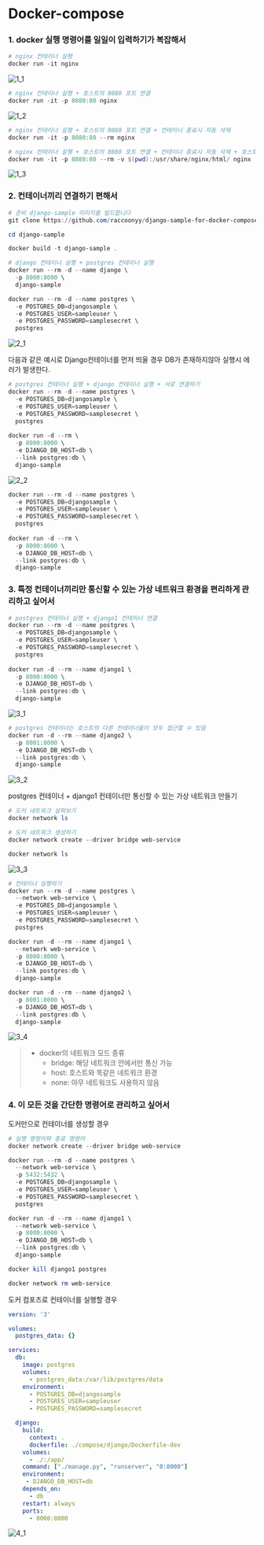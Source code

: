 # Docker-compose



### 1. docker 실행 명령어를 일일이 입력하기가 복잡해서

```powershell
# nginx 컨테이너 실행
docker run -it nginx
```

![1_1](C:\Users\seunghoon.jeong\Desktop\img\1_1.png)



```powershell
# nginx 컨테이너 실행 + 호스트의 8080 포트 연결
docker run -it -p 8080:80 nginx
```

![1_2](C:\Users\seunghoon.jeong\Desktop\img\1_2.png)



```powershell
# nginx 컨테이너 실행 + 호스트의 8080 포트 연결 + 컨테이너 종료시 자동 삭제
docker run -it -p 8080:80 --rm nginx

# nginx 컨테이너 실행 + 호스트의 8080 포트 연결 + 컨테이너 종료시 자동 삭제 + 호스트의 디렉터리를 컨테이너 안에 링크
docker run -it -p 8080:80 --rm -v $(pwd):/usr/share/nginx/html/ nginx
```

![1_3](C:\Users\seunghoon.jeong\Desktop\img\1_3.png)



### 2. 컨테이너끼리 연결하기 편해서

```powershell
# 준비 django-sample 이미지를 빌드합니다
git clone https://github.com/raccoonyy/django-sample-for-docker-compose.git django-sample

cd django-sample

docker build -t django-sample .
```



```powershell
# django 컨테이너 실행 + postgres 컨테이너 실행
docker run --rm -d --name django \
  -p 8000:8000 \
  django-sample

docker run --rm -d --name postgres \
  -e POSTGRES_DB=djangosample \
  -e POSTGRES_USER=sampleuser \
  -e POSTGRES_PASSWORD=samplesecret \
  postgres
```



![2_1](C:\Users\seunghoon.jeong\Desktop\img\2_1.png)

다음과 같은 예시로 Django컨테이너를 먼저 띄울 경우 DB가 존재하지않아 실행시 에러가 발생한다.



```powershell
# postgres 컨테이너 실행 + django 컨테이너 실행 + 서로 연결하기
docker run --rm -d --name postgres \
  -e POSTGRES_DB=djangosample \
  -e POSTGRES_USER=sampleuser \
  -e POSTGRES_PASSWORD=samplesecret \
  postgres
​
docker run -d --rm \
  -p 8000:8000 \
  -e DJANGO_DB_HOST=db \
  --link postgres:db \
  django-sample
```

![2_2](C:\Users\seunghoon.jeong\Desktop\img\2_2.png)



```powershell
docker run --rm -d --name postgres \
  -e POSTGRES_DB=djangosample \
  -e POSTGRES_USER=sampleuser \
  -e POSTGRES_PASSWORD=samplesecret \
  postgres
  
docker run -d --rm \
  -p 8000:8000 \
  -e DJANGO_DB_HOST=db \
  --link postgres:db \
  django-sample
```



### 3. 특정 컨테이너끼리만 통신할 수 있는 가상 네트워크 환경을 편리하게 관리하고 싶어서

```powershell
# postgres 컨테이너 실행 + django1 컨테이너 연결
docker run --rm -d --name postgres \
  -e POSTGRES_DB=djangosample \
  -e POSTGRES_USER=sampleuser \
  -e POSTGRES_PASSWORD=samplesecret \
  postgres
​
docker run -d --rm --name django1 \
  -p 8000:8000 \
  -e DJANGO_DB_HOST=db \
  --link postgres:db \
  django-sample
```

![3_1](C:\Users\seunghoon.jeong\Desktop\img\3_1.png)



```powershell
# postgres 컨테이너는 호스트의 다른 컨테이너들이 모두 접근할 수 있음
docker run -d --rm --name django2 \
  -p 8001:8000 \
  -e DJANGO_DB_HOST=db \
  --link postgres:db \
  django-sample
```

![3_2](C:\Users\seunghoon.jeong\Desktop\img\3_2.png)



postgres 컨테이너 + django1 컨테이너만 통신할 수 있는 가상 네트워크 만들기

```powershell
# 도커 네트워크 살펴보기
docker network ls
```

```powershell
# 도커 네트워크 생성하기
docker network create --driver bridge web-service

docker network ls
```

![3_3](C:\Users\seunghoon.jeong\Desktop\img\3_3.png)



```powershell
# 컨테이너 실행하기
docker run --rm -d --name postgres \
  --network web-service \
  -e POSTGRES_DB=djangosample \
  -e POSTGRES_USER=sampleuser \
  -e POSTGRES_PASSWORD=samplesecret \
  postgres

docker run -d --rm --name django1 \
  --network web-service \
  -p 8000:8000 \
  -e DJANGO_DB_HOST=db \
  --link postgres:db \
  django-sample

docker run -d --rm --name django2 \
  -p 8001:8000 \
  -e DJANGO_DB_HOST=db \
  --link postgres:db \
  django-sample
```

![3_4](C:\Users\seunghoon.jeong\Desktop\img\3_4.png)

> - docker의 네트워크 모드 종류
>   - bridge: 해당 네트워크 안에서만 통신 가능
>   - host: 호스트와 똑같은 네트워크 환경
>   - none: 아무 네트워크도 사용하지 않음



### 4. 이 모든 것을 간단한 명령어로 관리하고 싶어서

도커만으로 컨테이너를 생성할 경우

```powershell
# 실행 명령어와 종료 명령어
docker network create --driver bridge web-service

docker run --rm -d --name postgres \
  --network web-service \
  -p 5432:5432 \
  -e POSTGRES_DB=djangosample \
  -e POSTGRES_USER=sampleuser \
  -e POSTGRES_PASSWORD=samplesecret \
  postgres

docker run -d --rm --name django1 \
  --network web-service \
  -p 8000:8000 \
  -e DJANGO_DB_HOST=db \
  --link postgres:db \
  django-sample

docker kill django1 postgres

docker network rm web-service
```



도커 컴포즈로 컨테이너를 실행할 경우

```yaml
version: '3'

volumes:
  postgres_data: {}

services:
  db:
    image: postgres
    volumes:
      - postgres_data:/var/lib/postgres/data
    environment:
      - POSTGRES_DB=djangosample
      - POSTGRES_USER=sampleuser
      - POSTGRES_PASSWORD=samplesecret

  django:
    build:
      context: .
      dockerfile: ./compose/django/Dockerfile-dev
    volumes:
      - ./:/app/
    command: ["./manage.py", "runserver", "0:8000"]
    environment:
     - DJANGO_DB_HOST=db
    depends_on:
      - db
    restart: always
    ports:
      - 8000:8000
```

![4_1](C:\Users\seunghoon.jeong\Desktop\img\4_1.png)



